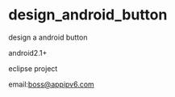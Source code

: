 design_android_button
=====================

design a android button 

android2.1+

eclipse project

email:boss@appipv6.com
